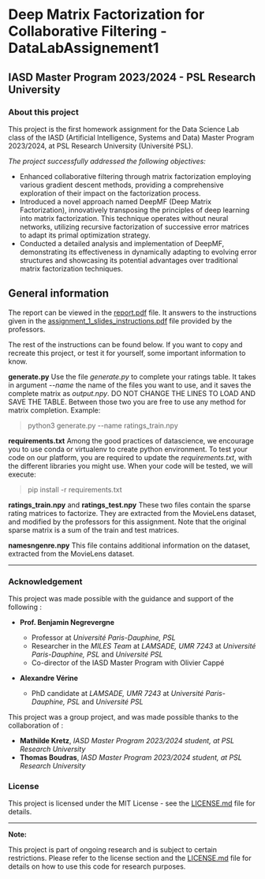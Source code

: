 # Deep Matrix Factorization for Collaborative Filtering - DataLabAssignement1

## IASD Master Program 2023/2024 - PSL Research University

### About this project

This project is the first homework assignment for the Data Science Lab class of the IASD (Artificial Intelligence, Systems and Data) Master Program 2023/2024, at PSL Research University (Université PSL).

*The project successfully addressed the following objectives:*
- Enhanced collaborative filtering through matrix factorization employing various gradient descent methods, providing a comprehensive exploration of their impact on the factorization process.
- Introduced a novel approach named DeepMF (Deep Matrix Factorization), innovatively transposing the principles of deep learning into matrix factorization. This technique operates without neural networks, utilizing recursive factorization of successive error matrices to adapt its primal optimization strategy.
- Conducted a detailed analysis and implementation of DeepMF, demonstrating its effectiveness in dynamically adapting to evolving error structures and showcasing its potential advantages over traditional matrix factorization techniques.

## General information

The report can be viewed in the [report.pdf](report.pdf) file. It answers to the instructions given in the [assignment_1_slides_instructions.pdf](assignment_1_slides_instructions.pdf) file provided by the professors.

The rest of the instructions can be found below. If you want to copy and recreate this project, or test it for yourself, some important information to know.

**generate.py**
Use the file *generate.py* to complete your ratings table. 
It takes in argument *--name* the name of the files you want to use, and it saves the complete matrix as *output.npy*.
DO NOT CHANGE THE LINES TO LOAD AND SAVE THE TABLE. Between those two you are free to use any method for matrix completion. 
Example:
  > python3 generate.py --name ratings_train.npy

**requirements.txt**
Among the good practices of datascience, we encourage you to use conda or virtualenv to create python environment. 
To test your code on our platform, you are required to update the *requirements.txt*, with the different libraries you might use. 
When your code will be tested, we will execute: 
  > pip install -r requirements.txt

**ratings_train.npy** and **ratings_test.npy**
These two files contain the sparse rating matrices to factorize. They are extracted from the MovieLens dataset, and modified by the professors for this assignment.
Note that the original sparse matrix is a sum of the train and test matrices.

**namesngenre.npy**
This file contains additional information on the dataset, extracted from the MovieLens dataset.

---

### Acknowledgement

This project was made possible with the guidance and support of the following :

- **Prof. Benjamin Negrevergne**
  - Professor at *Université Paris-Dauphine, PSL*
  - Researcher in the *MILES Team* at *LAMSADE, UMR 7243* at *Université Paris-Dauphine, PSL* and *Université PSL*
  - Co-director of the IASD Master Program with Olivier Cappé

- **Alexandre Vérine**
  - PhD candidate at *LAMSADE, UMR 7243* at *Université Paris-Dauphine, PSL* and *Université PSL*
 
This project was a group project, and was made possible thanks to the collaboration of :

- **Mathilde Kretz**, *IASD Master Program 2023/2024 student, at PSL Research University*
- **Thomas Boudras**, *IASD Master Program 2023/2024 student, at PSL Research University*

### License

This project is licensed under the MIT License - see the [LICENSE.md](LICENSE.md) file for details.

---

**Note:**

This project is part of ongoing research and is subject to certain restrictions. Please refer to the license section and the [LICENSE.md](LICENSE.md) file for details on how to use this code for research purposes.
